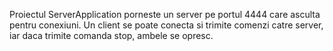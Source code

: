 Proiectul ServerApplication porneste un server pe portul 4444 care asculta pentru conexiuni. Un client se poate conecta si trimite comenzi catre server, iar daca trimite comanda stop, ambele se opresc.